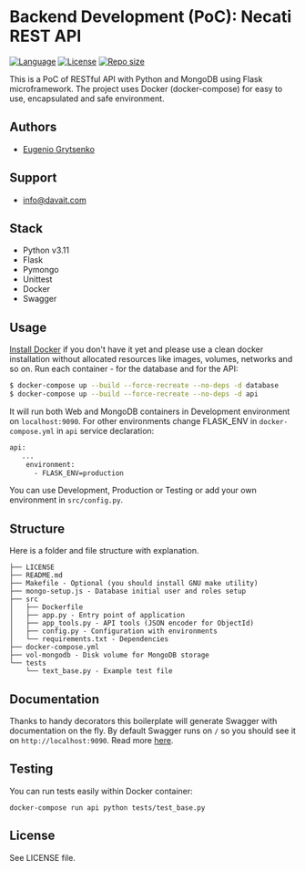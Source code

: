 # Backend Development (PoC): Necati REST API

[![Language](https://img.shields.io/badge/language-python3-brightgreen)](https://www.python.org/)
[![License](https://img.shields.io/github/license/davait/necati-api)](https://opensource.org/licenses/GPL-3.0)
[![Repo size](https://img.shields.io/github/repo-size/davait/necati-api)](https://github.com/davait/necati-api)

This is a PoC of RESTful API with Python and MongoDB using Flask microframework. The project uses Docker (docker-compose) for easy to use, encapsulated and safe environment.

## Authors
- [Eugenio Grytsenko](https://github.com/davait)

## Support
- [info@davait.com](mailto:info@davait.com)

## Stack

- Python v3.11
- Flask
- Pymongo
- Unittest
- Docker
- Swagger

## Usage

[Install Docker](https://www.docker.com/products/docker-desktop) if you don't have it yet and please use a clean docker installation without allocated resources like images, volumes, networks and so on. Run each container - for the database and for the API:

```sh
$ docker-compose up --build --force-recreate --no-deps -d database
$ docker-compose up --build --force-recreate --no-deps -d api
```

It will run both Web and MongoDB containers in Development environment on `localhost:9090`.
For other environments change FLASK_ENV in `docker-compose.yml` in `api` service declaration:

```sh
api:
   ...
    environment:
      - FLASK_ENV=production
```

You can use Development, Production or Testing or add your own environment in `src/config.py`.

## Structure

Here is a folder and file structure with explanation.

```
├── LICENSE
├── README.md
├── Makefile - Optional (you should install GNU make utility)
├── mongo-setup.js - Database initial user and roles setup
├── src
│   ├── Dockerfile
│   ├── app.py - Entry point of application
│   ├── app_tools.py - API tools (JSON encoder for ObjectId)
│   ├── config.py - Configuration with environments
│   └── requirements.txt - Dependencies
├── docker-compose.yml
├── vol-mongodb - Disk volume for MongoDB storage
└── tests
    └── text_base.py - Example test file
```

## Documentation

Thanks to handy decorators this boilerplate will generate Swagger with documentation on the fly.
By default Swagger runs on `/` so you should see it on `http://localhost:9090`. Read more [here](https://flask-restplus.readthedocs.io/en/stable/swagger.html).

## Testing

You can run tests easily within Docker container:

```
docker-compose run api python tests/test_base.py
```

## License

See LICENSE file.
